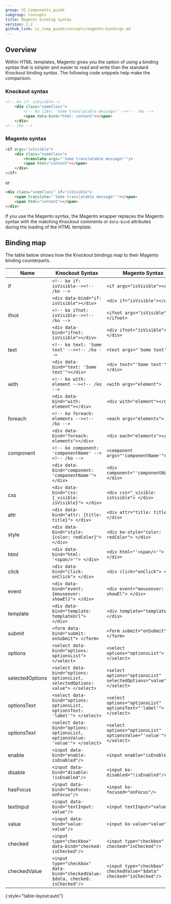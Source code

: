 ```yaml
---
group: UI_Components_guide
subgroup: concepts
title: Magento binding syntax
version: 2.2
github_link: ui_comp_guide/concepts/magento-bindings.md
---
```


## Overview
Within HTML templates, Magento gives you the option of using a binding syntax that is simpler and easier to read and write than the standard Knockout binding syntax. The following code snippets help make the comparison.

### Knockout syntax
```html
<!-- ko if: isVisible-->
    <div class="someClass">
        <!-- ko i18n: 'Some translatable message!'--><!-- /ko -->
        <span data-bind="html: content"></span>
    </div>
<!-- /ko -->
```
### Magento syntax
```html
<if args="isVisible">
    <div class="someClass">
        <translate args="'Some translatable message!'"/>
        <span html="content"></span>
    </div>
</if>
```
or
```html
<div class="someClass" if="isVisible">
    <span translate="'Some translatable message!'"></span>
    <span html="content"></span>
</div>
```

If you use the Magento syntax, the Magento wrapper replaces the Magento syntax with the matching Knockout comments or `data-bind` attributes during the loading of the HTML template. 



## Binding map

The table below shows how the Knockout bindings map to their Magento binding counterparts.

|Name| Knockout Syntax | Magento Syntax |
|--- | -------- | -------|
|if             |`<!-- ko if: isVisible--><!-- /ko -->`                                         | `<if args="isVisible"></if>`                                          |
|               |`<div data-bind="if: isVisible"></div>`                                        | `<div if="isVisible"></div>`                                          |
|ifnot          |`<!-- ko ifnot: isVisible--><!-- /ko -->`                                      | `<ifnot args="isVisible"></ifnot>`                                    |
|               |`<div data-bind="ifnot: isVisible"></div>`                                     | `<div ifnot="isVisible"></div>`                                       |
|text           |`<!-- ko text: 'Some text' --><!-- /ko -->`                                    | `<text args="'Some text'">`                                           |
|               |`<div data-bind="text: 'Some text'"></div>`                                    | `<div text="'Some text'"></div>`                                      |
|with           |`<!-- ko with: element --><!-- /ko -->`                                        | `<with args="element">`                                               |
|               |`<div data-bind="with: element"></div>`                                        | `<div with="element"></div>`                                          |
|foreach        |`<!-- ko foreach: elements --><!-- /ko -->`                                    | `<each args="elements">`                                              |
|               |`<div data-bind="foreach: elements"></div>`                                    | `<div each="elements"></div>`                                         |
|component      |`<!-- ko component: 'componentName' --> <!-- /ko -->`                          | `<component args="'componentName'">`                                  |
|               |`<div data-bind="component: 'componentName'"> </div>`                          | `<div component="'componentName'"> </div>`                            |
|css            |`<div data-bind="css: {_visible: isVisible}"> </div>`                          | `<div css="_visible: isVisible"> </div>`                              |
|attr           |`<div data-bind="attr: {title: title}"> </div>`                                | `<div attr="title: title"> </div>`                                    |
|style          |`<div data-bind="style: {color: redColor}"> </div>`                            | `<div ko-style="color: redColor"> </div>`                             |
|html           |`<div data-bind="html: '<span/>'"> </div>`                                     | `<div html="'<span/>'"> </div>`                                       |
|click          |`<div data-bind="click: onClick"> </div>`                                      | `<div click="onClick"> </div>`                                        |
|event          |`<div data-bind="event: {mouseover: showEl}"> </div>`                          | `<div event="mouseover: showEl"> </div>`                              |
|template       |`<div data-bind="template: templateUrl"> </div>`                               | `<div template="templateUrl"> </div>`                                 |
|submit         |`<form data-bind="submit: onSubmit"> </form>`                                  | `<form submit="onSubmit"> </form>`                                    |
|options        |`<select data-bind="options: optionsList"> </select>`                          | `<select options="optionsList"> </select>`                            |
|selectedOptions|`<select data-bind="options: optionsList, selectedOptions: value"> </select>`  | `<select options="optionsList" selectedOptions="value"> </select>`    |
|optionsText    |`<select data-bind="options: optionsList, optionsText: 'label'"> </select>`    | `<select options="optionsList" optionsText="'label'"> </select>`      |
|optionsText    |`<select data-bind="options: optionsList, optionsValue: 'value'"> </select>`   | `<select options="optionsList" optionsValue="'value'"> </select>`     |
|enable         |`<input data-bind="enable: isEnabled"/>`                                       | `<input enable="isEnabled"/>`                                         |
|disable        |`<input data-bind="disable: !isEnabled"/>`                                     | `<input ko-disabled="!isEnabled"/>`                                   |
|hasFocus       |`<input data-bind="hasFocus: onFocus"/>`                                       | `<input ko-focused="onFocus"/>`                                       |
|textInput      |`<input data-bind="textInput: value"/>`                                        | `<input textInput="value"/>`                                          |
|value          |`<input data-bind="value: value"/>`                                            | `<input ko-value="value"/>`                                           |
|checked        |`<input type="checkbox" data-bind="checked: isChecked"/>`                      | `<input type="checkbox" ko-checked="isChecked"/>`                     |
|checkedValue   |`<input type="checkbox" data-bind="checkedValue: $data, checked: isChecked"/>` | `<input type="checkbox" checkedValue="$data" checked="isChecked"/>`   |
{:style="table-layout:auto"}
